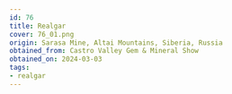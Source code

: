```yaml
---
id: 76
title: Realgar
cover: 76_01.png
origin: Sarasa Mine, Altai Mountains, Siberia, Russia
obtained_from: Castro Valley Gem & Mineral Show
obtained_on: 2024-03-03
tags:
- realgar
---
```

